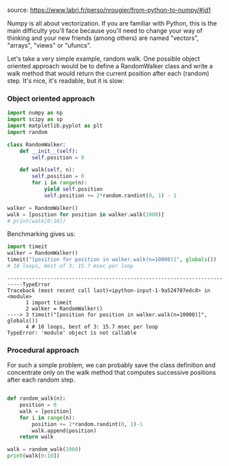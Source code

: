 source: https://www.labri.fr/perso/nrougier/from-python-to-numpy/#id1

Numpy is all about vectorization. If you are familiar with Python, this is the main difficulty you'll face because you'll need to change your way of thinking and your new friends (among others) are named "vectors", "arrays", "views" or "ufuncs".

Let's take a very simple example, random walk. One possible object oriented approach would be to define a RandomWalker class and write a walk method that would return the current position after each (random) step. It's nice, it's readable, but it is slow:


### Object oriented approach



```python
import numpy as np
import scipy as sp
import matplotlib.pyplot as plt
import random
```




```python
class RandomWalker:
    def __init__(self):
        self.position = 0

    def walk(self, n):
        self.position = 0
        for i in range(n):
            yield self.position
            self.position += 2*random.randint(0, 1) - 1

walker = RandomWalker()
walk = [position for position in walker.walk(1000)]
# print(walk[0:10])
```



Benchmarking gives us:


```python
import timeit
walker = RandomWalker()
timeit("[position for position in walker.walk(n=10000)]", globals())
# 10 loops, best of 3: 15.7 msec per loop
```

```
---------------------------------------------------------------------------TypeError
Traceback (most recent call last)<ipython-input-1-9a524707edc8> in
<module>
      1 import timeit
      2 walker = RandomWalker()
----> 3 timeit("[position for position in walker.walk(n=10000)]",
globals())
      4 # 10 loops, best of 3: 15.7 msec per loop
TypeError: 'module' object is not callable
```



### Procedural approach

For such a simple problem, we can probably save the class definition and concentrate only on the walk method that computes successive positions after each random step.

```py

def random_walk(n):
    position = 0
    walk = [position]
    for i in range(n):
        position += 2*random.randint(0, 1)-1
        walk.append(position)
    return walk

walk = random_walk(1000)
print(walk[0:10])

```
